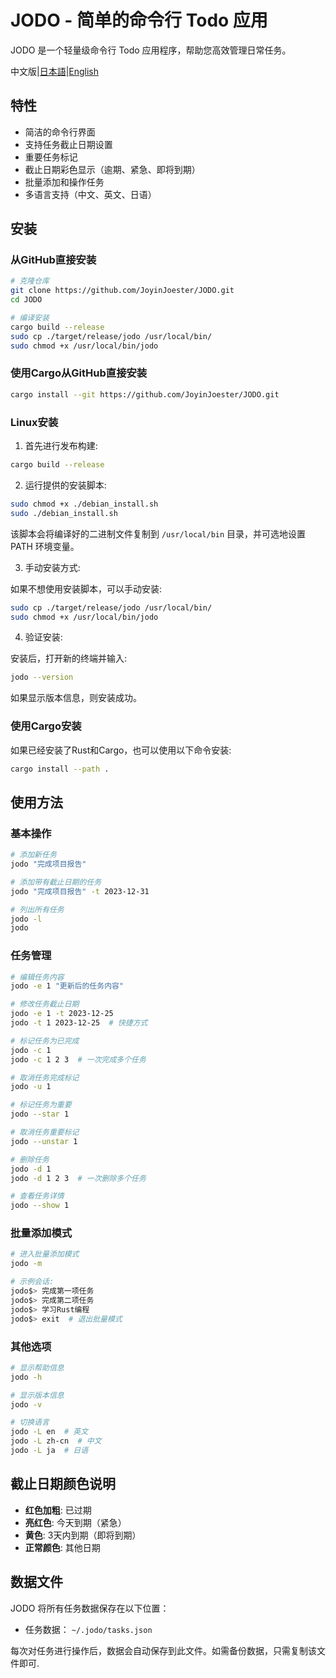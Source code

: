 # JODO - 简单的命令行 Todo 应用

JODO 是一个轻量级命令行 Todo 应用程序，帮助您高效管理日常任务。

中文版|[日本語](./README_JA.md)|[English](./README_EN.md)

## 特性

- 简洁的命令行界面
- 支持任务截止日期设置
- 重要任务标记
- 截止日期彩色显示（逾期、紧急、即将到期）
- 批量添加和操作任务
- 多语言支持（中文、英文、日语）

## 安装

### 从GitHub直接安装

```bash
# 克隆仓库
git clone https://github.com/JoyinJoester/JODO.git
cd JODO

# 编译安装
cargo build --release
sudo cp ./target/release/jodo /usr/local/bin/
sudo chmod +x /usr/local/bin/jodo
```

### 使用Cargo从GitHub直接安装

```bash
cargo install --git https://github.com/JoyinJoester/JODO.git
```

### Linux安装

1. 首先进行发布构建:

```bash
cargo build --release
```

2. 运行提供的安装脚本:

```bash
sudo chmod +x ./debian_install.sh
sudo ./debian_install.sh
```

该脚本会将编译好的二进制文件复制到 `/usr/local/bin` 目录，并可选地设置 PATH 环境变量。

3. 手动安装方式:

如果不想使用安装脚本，可以手动安装:

```bash
sudo cp ./target/release/jodo /usr/local/bin/
sudo chmod +x /usr/local/bin/jodo
```

4. 验证安装:

安装后，打开新的终端并输入:

```bash
jodo --version
```

如果显示版本信息，则安装成功。

### 使用Cargo安装

如果已经安装了Rust和Cargo，也可以使用以下命令安装:

```bash
cargo install --path .
```

## 使用方法

### 基本操作

```bash
# 添加新任务
jodo "完成项目报告"

# 添加带有截止日期的任务
jodo "完成项目报告" -t 2023-12-31

# 列出所有任务
jodo -l
jodo
```

### 任务管理

```bash
# 编辑任务内容
jodo -e 1 "更新后的任务内容"

# 修改任务截止日期
jodo -e 1 -t 2023-12-25
jodo -t 1 2023-12-25  # 快捷方式

# 标记任务为已完成
jodo -c 1
jodo -c 1 2 3  # 一次完成多个任务

# 取消任务完成标记
jodo -u 1

# 标记任务为重要
jodo --star 1

# 取消任务重要标记
jodo --unstar 1

# 删除任务
jodo -d 1
jodo -d 1 2 3  # 一次删除多个任务

# 查看任务详情
jodo --show 1
```

### 批量添加模式

```bash
# 进入批量添加模式
jodo -m

# 示例会话:
jodo$> 完成第一项任务
jodo$> 完成第二项任务
jodo$> 学习Rust编程
jodo$> exit  # 退出批量模式
```

### 其他选项

```bash
# 显示帮助信息
jodo -h

# 显示版本信息
jodo -v

# 切换语言
jodo -L en  # 英文
jodo -L zh-cn  # 中文
jodo -L ja  # 日语
```

## 截止日期颜色说明

- **红色加粗**: 已过期
- **亮红色**: 今天到期（紧急）
- **黄色**: 3天内到期（即将到期）
- **正常颜色**: 其他日期

## 数据文件

JODO 将所有任务数据保存在以下位置：

- 任务数据： `~/.jodo/tasks.json`

每次对任务进行操作后，数据会自动保存到此文件。如需备份数据，只需复制该文件即可.


